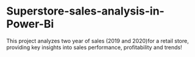 # Superstore-sales-analysis-in-Power-Bi
This project analyzes two year of sales (2019 and 2020)for a retail store, providing key insights into sales  performance, profitability and trends!

